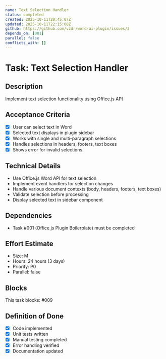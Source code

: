 ```yaml
---
name: Text Selection Handler
status: completed
created: 2025-10-11T20:45:07Z
updated: 2025-10-11T22:15:00Z
github: https://github.com/vzdr/word-ai-plugin/issues/3
depends_on: [001]
parallel: false
conflicts_with: []
---
```


# Task: Text Selection Handler

## Description
Implement text selection functionality using Office.js API

## Acceptance Criteria
- [x] User can select text in Word
- [x] Selected text displays in plugin sidebar
- [x] Works with single and multi-paragraph selections
- [x] Handles selections in headers, footers, text boxes
- [x] Shows error for invalid selections

## Technical Details
- Use Office.js Word API for text selection
- Implement event handlers for selection changes
- Handle various document contexts (body, headers, footers, text boxes)
- Validate selection before processing
- Display selected text in sidebar component

## Dependencies
- Task #001 (Office.js Plugin Boilerplate) must be completed

## Effort Estimate
- Size: M
- Hours: 24 hours (3 days)
- Priority: P0
- Parallel: false

## Blocks
This task blocks: #009

## Definition of Done
- [x] Code implemented
- [x] Unit tests written
- [x] Manual testing completed
- [x] Error handling verified
- [x] Documentation updated
